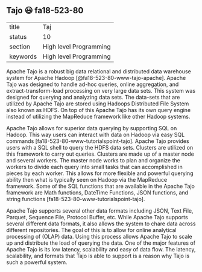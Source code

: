 ## Tajo :smiley: fa18-523-80


|          |                        |
| -------- | ---------------------- |
| title    | Taj                    | 
| status   | 10                     |
| section  | High level Programming |
| keywords | High level Programming |



Apache Tajo is a robust big data relational and distributed data
warehouse system for Apache Hadoop [@fa18-523-80-www-tajo-apache].
Apache Tajo was designed to handle ad-hoc queries, online aggregation,
and extract-transform-load processing on very large data sets. This
system was designed for querying and analyzing data sets. The
data-sets that are utilized by Apache Tajo are stored using Hadoops
Distributed File System also known as HDFS. On top of this Apache Tajo
has its own query engine instead of utilizing the MapReduce framework
like other Hadoop systems.

Apache Tajo allows for superior data querying by supporting SQL on
Hadoop. This way users can interact with data on Hadoop via easy SQL
commands [fa18-523-80-www-tutorialspoint-tajo]. Apache Tajo provides
users with a SQL shell to query the HDFS data sets. Clusters are
utilized on this framework to carry out queries. Clusters are made up
of a master node and several workers. The master node works to plan
and organize the workers to divide each query into small tasks that
can accomplished in pieces by each worker. This allows for more
flexible and powerful querying ability then what is typically seen on
Hadoop via the MapReduce framework. Some of the SQL functions that are
available in the Apache Tajo framework are Math functions, DateTime
Functions, JSON functions, and string functions
[fa18-523-80-www-tutorialspoint-tajo].

Apache Tajo supports several other data formats including JSON, Text
File, Parquet, Sequence File, Protocol Buffer, etc. While Apache Tajo
supports several different data formats, it also allows the system to
chare data across different repositories. The goal of this is to allow
for online analytical processing of (OLAP) data. Using this process
allows Apache Tajo to scale up and distribute the load of querying the
data. One of the major features of Apache Tajo is its low latency,
scalability and easy of data flow. The latency, scalability, and
formats that Tajo is able to support is a reason why Tajo is such a
powerful system.

